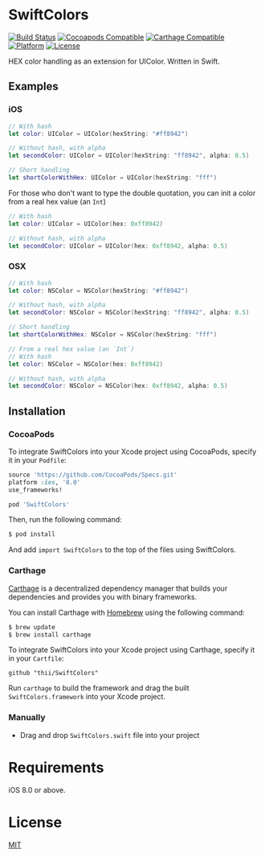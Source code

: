 SwiftColors
===========

[![Build Status](http://img.shields.io/travis/thii/SwiftColors.svg?style=flat)](https://travis-ci.org/thii/SwiftColors)
[![Cocoapods Compatible](https://img.shields.io/cocoapods/v/SwiftColors.svg)](https://img.shields.io/cocoapods/v/SwiftColors.svg)
[![Carthage Compatible](https://img.shields.io/badge/Carthage-compatible-4BC51D.svg?style=flat)](https://github.com/Carthage/Carthage)
[![Platform](https://img.shields.io/cocoapods/p/SwiftColors.svg?style=flat)](http://cocoadocs.org/docsets/SwiftColors)
[![License](https://img.shields.io/cocoapods/l/SwiftColors.svg)](https://raw.githubusercontent.com/thii/SwiftColors/master/LICENSE)

HEX color handling as an extension for UIColor. Written in Swift.

## Examples
### iOS
``` swift
// With hash
let color: UIColor = UIColor(hexString: "#ff8942")

// Without hash, with alpha
let secondColor: UIColor = UIColor(hexString: "ff8942", alpha: 0.5)

// Short handling
let shortColorWithHex: UIColor = UIColor(hexString: "fff")
```

For those who don't want to type the double quotation, you can init a color from a real hex value (an `Int`)

```swift
// With hash
let color: UIColor = UIColor(hex: 0xff8942)

// Without hash, with alpha
let secondColor: UIColor = UIColor(hex: 0xff8942, alpha: 0.5)
```

### OSX
``` swift
// With hash
let color: NSColor = NSColor(hexString: "#ff8942")

// Without hash, with alpha
let secondColor: NSColor = NSColor(hexString: "ff8942", alpha: 0.5)

// Short handling
let shortColorWithHex: NSColor = NSColor(hexString: "fff")

// From a real hex value (an `Int`)
// With hash
let color: NSColor = NSColor(hex: 0xff8942)

// Without hash, with alpha
let secondColor: NSColor = NSColor(hex: 0xff8942, alpha: 0.5)
```

## Installation

### CocoaPods

To integrate SwiftColors into your Xcode project using CocoaPods, specify it in your `Podfile`:

```ruby
source 'https://github.com/CocoaPods/Specs.git'
platform :ios, '8.0'
use_frameworks!

pod 'SwiftColors'
```

Then, run the following command:

```bash
$ pod install
```

And add `import SwiftColors` to the top of the files using SwiftColors.

### Carthage

[Carthage](https://github.com/Carthage/Carthage) is a decentralized dependency manager that builds your dependencies and provides you with binary frameworks.

You can install Carthage with [Homebrew](http://brew.sh/) using the following command:

```bash
$ brew update
$ brew install carthage
```

To integrate SwiftColors into your Xcode project using Carthage, specify it in your `Cartfile`:

```ogdl
github "thii/SwiftColors"
```

Run `carthage` to build the framework and drag the built `SwiftColors.framework` into your Xcode project.

### Manually
- Drag and drop `SwiftColors.swift` file into your project

# Requirements
iOS 8.0 or above.

# License
[MIT](http://thi.mit-license.org/)
